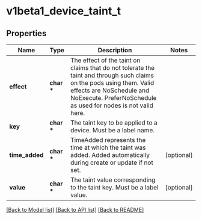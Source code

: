 # v1beta1_device_taint_t

## Properties
Name | Type | Description | Notes
------------ | ------------- | ------------- | -------------
**effect** | **char \*** | The effect of the taint on claims that do not tolerate the taint and through such claims on the pods using them. Valid effects are NoSchedule and NoExecute. PreferNoSchedule as used for nodes is not valid here. | 
**key** | **char \*** | The taint key to be applied to a device. Must be a label name. | 
**time_added** | **char \*** | TimeAdded represents the time at which the taint was added. Added automatically during create or update if not set. | [optional] 
**value** | **char \*** | The taint value corresponding to the taint key. Must be a label value. | [optional] 

[[Back to Model list]](../README.md#documentation-for-models) [[Back to API list]](../README.md#documentation-for-api-endpoints) [[Back to README]](../README.md)


